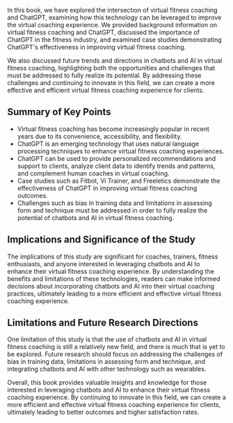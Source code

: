 
In this book, we have explored the intersection of virtual fitness coaching and ChatGPT, examining how this technology can be leveraged to improve the virtual coaching experience. We provided background information on virtual fitness coaching and ChatGPT, discussed the importance of ChatGPT in the fitness industry, and examined case studies demonstrating ChatGPT's effectiveness in improving virtual fitness coaching.

We also discussed future trends and directions in chatbots and AI in virtual fitness coaching, highlighting both the opportunities and challenges that must be addressed to fully realize its potential. By addressing these challenges and continuing to innovate in this field, we can create a more effective and efficient virtual fitness coaching experience for clients.

Summary of Key Points
---------------------

* Virtual fitness coaching has become increasingly popular in recent years due to its convenience, accessibility, and flexibility.
* ChatGPT is an emerging technology that uses natural language processing techniques to enhance virtual fitness coaching experiences.
* ChatGPT can be used to provide personalized recommendations and support to clients, analyze client data to identify trends and patterns, and complement human coaches in virtual coaching.
* Case studies such as Fitbot, Vi Trainer, and Freeletics demonstrate the effectiveness of ChatGPT in improving virtual fitness coaching outcomes.
* Challenges such as bias in training data and limitations in assessing form and technique must be addressed in order to fully realize the potential of chatbots and AI in virtual fitness coaching.

Implications and Significance of the Study
------------------------------------------

The implications of this study are significant for coaches, trainers, fitness enthusiasts, and anyone interested in leveraging chatbots and AI to enhance their virtual fitness coaching experience. By understanding the benefits and limitations of these technologies, readers can make informed decisions about incorporating chatbots and AI into their virtual coaching practices, ultimately leading to a more efficient and effective virtual fitness coaching experience.

Limitations and Future Research Directions
------------------------------------------

One limitation of this study is that the use of chatbots and AI in virtual fitness coaching is still a relatively new field, and there is much that is yet to be explored. Future research should focus on addressing the challenges of bias in training data, limitations in assessing form and technique, and integrating chatbots and AI with other technology such as wearables.

Overall, this book provides valuable insights and knowledge for those interested in leveraging chatbots and AI to enhance their virtual fitness coaching experience. By continuing to innovate in this field, we can create a more efficient and effective virtual fitness coaching experience for clients, ultimately leading to better outcomes and higher satisfaction rates.
